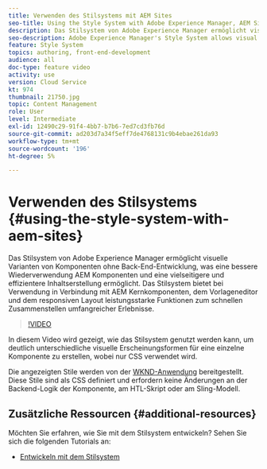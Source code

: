 ```yaml
---
title: Verwenden des Stilsystems mit AEM Sites
seo-title: Using the Style System with Adobe Experience Manager, AEM Sites
description: Das Stilsystem von Adobe Experience Manager ermöglicht visuelle Varianten von Komponenten ohne Back-End-Entwicklung, was eine bessere Wiederverwendung AEM Komponenten und eine vielseitigere und effizientere Inhaltserstellung ermöglicht. Das Stilsystem bietet bei Verwendung in Verbindung mit AEM Kernkomponenten, dem Vorlageneditor und dem responsiven Layout leistungsstarke Funktionen zum schnellen Zusammenstellen umfangreicher Erlebnisse.
seo-description: Adobe Experience Manager's Style System allows visual variations of components without back-end development, allowing better re-use of AEM components, and more versatile and efficient content authoring. The Style System, when used in conjunction with AEM's Core Components, template editor, and responsive layout, offers powerful capabilities to quickly compose rich experiences.
feature: Style System
topics: authoring, front-end-development
audience: all
doc-type: feature video
activity: use
version: Cloud Service
kt: 974
thumbnail: 21750.jpg
topic: Content Management
role: User
level: Intermediate
exl-id: 12490c29-91f4-4bb7-b7b6-7ed7cd3fb76d
source-git-commit: ad203d7a34f5eff7de4768131c9b4ebae261da93
workflow-type: tm+mt
source-wordcount: '196'
ht-degree: 5%

---
```


# Verwenden des Stilsystems {#using-the-style-system-with-aem-sites}

Das Stilsystem von Adobe Experience Manager ermöglicht visuelle Varianten von Komponenten ohne Back-End-Entwicklung, was eine bessere Wiederverwendung AEM Komponenten und eine vielseitigere und effizientere Inhaltserstellung ermöglicht. Das Stilsystem bietet bei Verwendung in Verbindung mit AEM Kernkomponenten, dem Vorlageneditor und dem responsiven Layout leistungsstarke Funktionen zum schnellen Zusammenstellen umfangreicher Erlebnisse.

>[!VIDEO](https://video.tv.adobe.com/v/21750/?quality=12&learn=on)

In diesem Video wird gezeigt, wie das Stilsystem genutzt werden kann, um deutlich unterschiedliche visuelle Erscheinungsformen für eine einzelne Komponente zu erstellen, wobei nur CSS verwendet wird.

Die angezeigten Stile werden von der [WKND-Anwendung](https://github.com/adobe/aem-guides-wknd) bereitgestellt. Diese Stile sind als CSS definiert und erfordern keine Änderungen an der Backend-Logik der Komponente, am HTL-Skript oder am Sling-Modell.

## Zusätzliche Ressourcen {#additional-resources}

Möchten Sie erfahren, wie Sie mit dem Stilsystem entwickeln? Sehen Sie sich die folgenden Tutorials an:

* [Entwickeln mit dem Stilsystem](https://experienceleague.adobe.com/docs/experience-manager-learn/getting-started-wknd-tutorial-develop/style-system.html)
